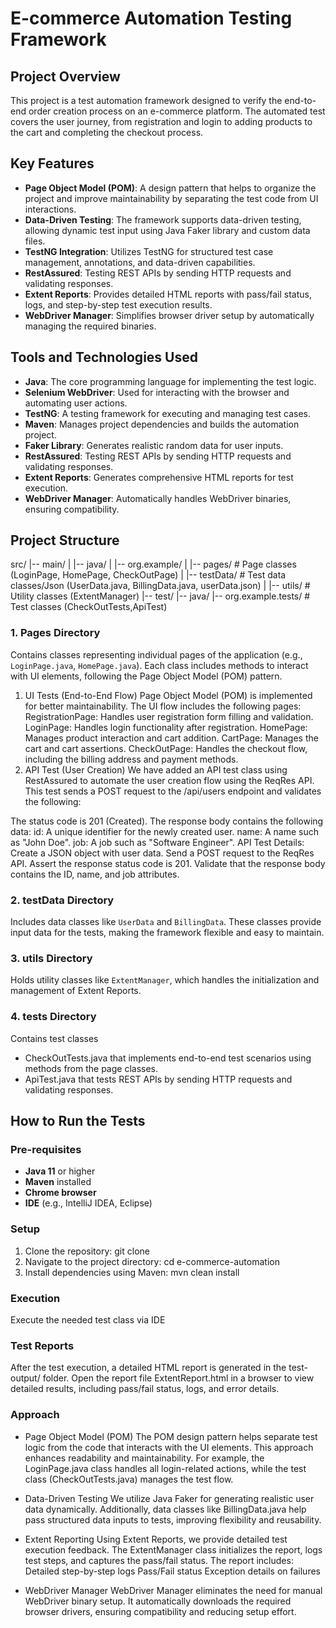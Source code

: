 # E-commerce Automation Testing Framework

## **Project Overview**
This project is a test automation framework designed to verify the end-to-end order creation process on an e-commerce platform. The automated test covers the user journey, from registration and login to adding products to the cart and completing the checkout process.

## **Key Features**
- **Page Object Model (POM)**: A design pattern that helps to organize the project and improve maintainability by separating the test code from UI interactions.
- **Data-Driven Testing**: The framework supports data-driven testing, allowing dynamic test input using Java Faker library and custom data files.
- **TestNG Integration**: Utilizes TestNG for structured test case management, annotations, and data-driven capabilities.
- **RestAssured**: Testing REST APIs by sending HTTP requests and validating responses.
- **Extent Reports**: Provides detailed HTML reports with pass/fail status, logs, and step-by-step test execution results.
- **WebDriver Manager**: Simplifies browser driver setup by automatically managing the required binaries.

## **Tools and Technologies Used**
- **Java**: The core programming language for implementing the test logic.
- **Selenium WebDriver**: Used for interacting with the browser and automating user actions.
- **TestNG**: A testing framework for executing and managing test cases.
- **Maven**: Manages project dependencies and builds the automation project.
- **Faker Library**: Generates realistic random data for user inputs.
- **RestAssured**: Testing REST APIs by sending HTTP requests and validating responses.
- **Extent Reports**: Generates comprehensive HTML reports for test execution.
- **WebDriver Manager**: Automatically handles WebDriver binaries, ensuring compatibility.

## **Project Structure**
src/
|-- main/
|   |-- java/
|       |-- org.example/
|           |-- pages/                # Page classes (LoginPage, HomePage, CheckOutPage)
|           |-- testData/             # Test data classes/Json (UserData.java, BillingData.java, userData.json)
|           |-- utils/                # Utility classes (ExtentManager)
|-- test/
    |-- java/
        |-- org.example.tests/        # Test classes (CheckOutTests,ApiTest)


### **1. Pages Directory**
Contains classes representing individual pages of the application (e.g., `LoginPage.java`, `HomePage.java`). Each class includes methods to interact with UI elements, following the Page Object Model (POM) pattern.
1. UI Tests (End-to-End Flow)
Page Object Model (POM) is implemented for better maintainability. The UI flow includes the following pages:
RegistrationPage: Handles user registration form filling and validation.
LoginPage: Handles login functionality after registration.
HomePage: Manages product interaction and cart addition.
CartPage: Manages the cart and cart assertions.
CheckOutPage: Handles the checkout flow, including the billing address and payment methods.
2. API Test (User Creation)
We have added an API test class using RestAssured to automate the user creation flow using the ReqRes API. This test sends a POST request to the /api/users endpoint and validates the following:

The status code is 201 (Created).
The response body contains the following data:
id: A unique identifier for the newly created user.
name: A name such as "John Doe".
job: A job such as "Software Engineer".
API Test Details:
Create a JSON object with user data.
Send a POST request to the ReqRes API.
Assert the response status code is 201.
Validate that the response body contains the ID, name, and job attributes.

### **2. testData Directory**
Includes data classes like `UserData` and `BillingData`. These classes provide input data for the tests, making the framework flexible and easy to maintain.

### **3. utils Directory**
Holds utility classes like `ExtentManager`, which handles the initialization and management of Extent Reports.

### **4. tests Directory**
Contains test classes 
- CheckOutTests.java that implements end-to-end test scenarios using methods from the page classes.
- ApiTest.java that tests REST APIs by sending HTTP requests and validating responses.

## **How to Run the Tests**

### **Pre-requisites**
- **Java 11** or higher
- **Maven** installed
- **Chrome browser**
- **IDE** (e.g., IntelliJ IDEA, Eclipse)

### **Setup**
1. Clone the repository:
   git clone <repository-url>
2. Navigate to the project directory:
cd e-commerce-automation
3. Install dependencies using Maven:
mvn clean install

### **Execution**
Execute the needed test class via IDE

### **Test Reports**
After the test execution, a detailed HTML report is generated in the test-output/ folder.
Open the report file ExtentReport.html in a browser to view detailed results, including pass/fail status, logs, and error details.

### **Approach**
- Page Object Model (POM)
The POM design pattern helps separate test logic from the code that interacts with the UI elements. This approach enhances readability and maintainability. For example, the LoginPage.java class handles all login-related actions, while the test class (CheckOutTests.java) manages the test flow.

- Data-Driven Testing
We utilize Java Faker for generating realistic user data dynamically. Additionally, data classes like BillingData.java help pass structured data inputs to tests, improving flexibility and reusability.

- Extent Reporting
Using Extent Reports, we provide detailed test execution feedback. The ExtentManager class initializes the report, logs test steps, and captures the pass/fail status. The report includes:
Detailed step-by-step logs
Pass/Fail status
Exception details on failures
- WebDriver Manager
WebDriver Manager eliminates the need for manual WebDriver binary setup. It automatically downloads the required browser drivers, ensuring compatibility and reducing setup effort.
